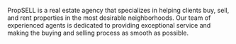 PropSELL is a real estate agency that specializes in helping clients buy, sell, and rent properties in the most desirable neighborhoods. Our team of experienced agents is dedicated to providing exceptional service and making the buying and selling process as smooth as possible.
